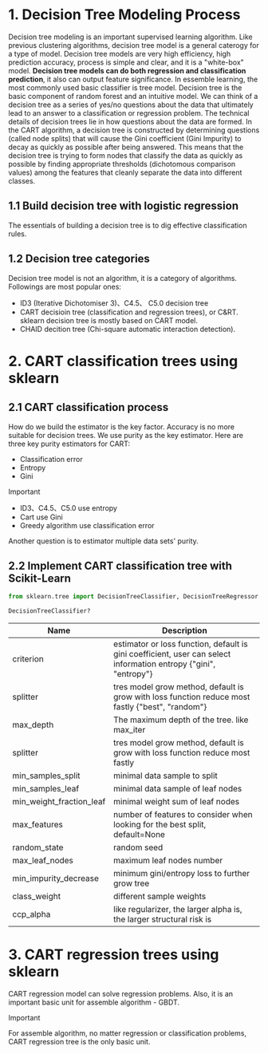 # 1. Decision Tree Modeling Process
Decision tree modeling is an important supervised learning algorithm. Like previous clustering algorithms, decision tree model is a general caterogy for a type of model.
Decision tree models are very high efficiency, high prediction accuracy, process is simple and clear, and it is a "white-box" model.
**Decision tree models can do both regression and classification prediction**, it also can output feature significance. In essemble learning, the most commonly used basic classifier is tree model.
Decision tree is the basic component of random forest and an intuitive model. We can think of a decision tree as a series of yes/no questions about the data that ultimately lead to an answer to a classification or regression problem. The technical details of decision trees lie in how questions about the data are formed. In the CART algorithm, a decision tree is constructed by determining questions (called node splits) that will cause the Gini coefficient (Gini Impurity) to decay as quickly as possible after being answered. This means that the decision tree is trying to form nodes that classify the data as quickly as possible by finding appropriate thresholds (dichotomous comparison values) among the features that cleanly separate the data into different classes.


## 1.1 Build decision tree with logistic regression
The essentials of building a decision tree is to dig effective classification rules.

## 1.2 Decision tree categories
Decision tree model is not an algorithm, it is a category of algorithms. Followings are most popular ones:
- ID3 (Iterative Dichotomiser 3)、C4.5、 C5.0 decision tree
- CART decisioin tree (classification and regression trees), or C&RT. sklearn decision tree is mostly based on CART model.
- CHAID decition tree (Chi-square automatic interaction detection).

# 2. CART classification trees using sklearn
## 2.1 CART classification process
How do we build the estimator is the key factor. Accuracy is no more suitable for decision trees. We use purity as the key estimator. Here are three key purity estimators for CART:
- Classification error
- Entropy
- Gini
> [!IMPORTANT]
> - ID3、C4.5、C5.0 use entropy
> - Cart use Gini
> - Greedy algorithm use classification error

Another question is to estimator multiple data sets' purity.
## 2.2 Implement CART classification tree with Scikit-Learn
```python
from sklearn.tree import DecisionTreeClassifier, DecisionTreeRegressor

DecisionTreeClassifier?
```
| Name  | Description |
| ------------- | ------------- |
| criterion  | estimator or loss function, default is gini coefficient, user can select information entropy {"gini", "entropy"} |
| splitter  | tres model grow method, default is grow with loss function reduce most fastly {"best", "random"}  |
| max_depth  | The maximum depth of the tree. like max_iter  |
| splitter  | tres model grow method, default is grow with loss function reduce most fastly  |
| min_samples_split  | minimal data sample to split  |
| min_samples_leaf  | minimal data sample of leaf nodes  |
| min_weight_fraction_leaf  | minimal weight sum of leaf nodes  |
| max_features  | number of features to consider when looking for the best split, default=None  |
| random_state  | random seed  |
| max_leaf_nodes  | maximum leaf nodes number  |
| min_impurity_decrease  | minimum gini/entropy loss to further grow tree  |
| class_weight  |  different sample weights |
| ccp_alpha  | like regularizer, the larger alpha is, the larger structural risk is  |

# 3. CART regression trees using sklearn
CART regression model can solve regression problems. Also, it is an important basic unit for assemble algorithm - GBDT.
> [!IMPORTANT]
> For assemble algorithm, no matter regression or classification problems, CART regression tree is the only basic unit.






















